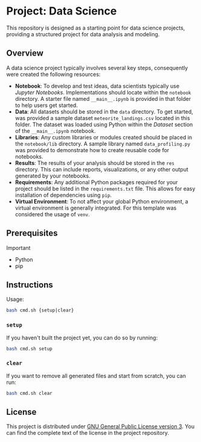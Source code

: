 # Project: Data Science

This repository is designed as a starting point for data science projects, providing a structured project for data analysis and modeling.

## Overview

A data science project typically involves several key steps, consequently were created the following resources:

- **Notebook**: To develop and test ideas, data scientists typically use _Jupyter Notebooks_. Implementations should locate within the `notebook` directory. A starter file named `__main__.ipynb` is provided in that folder to help users get started.
- **Data**: All datasets should be stored in the `data` directory. To get started, was provided a sample dataset `meteorite_landings.csv` located in this folder. The dataset was loaded using Python within the _Dataset_ section of the `__main__.ipynb` notebook.
- **Libraries**: Any custom libraries or modules created should be placed in the `notebook/lib` directory. A sample library named `data_profiling.py` was provided to demonstrate how to create reusable code for notebooks.
- **Results**: The results of your analysis should be stored in the `res` directory. This can include reports, visualizations, or any other output generated by your notebooks.
- **Requirements**: Any additional Python packages required for your project should be listed in the `requirements.txt` file. This allows for easy installation of dependencies using `pip`.
- **Virtual Environment**: To not affect your global Python environment, a virtual environment is generally integrated. For this template was considered the usage of `venv`.

## Prerequisites

> [!IMPORTANT]
>
> - Python
> - pip

## Instructions

Usage:

```sh
bash cmd.sh {setup|clear}
```

### `setup`

If you haven't built the project yet, you can do so by running:
```sh
bash cmd.sh setup
```

### `clear`

If you want to remove all generated files and start from scratch, you can run:

```sh
bash cmd.sh clear
```

## License

This project is distributed under [GNU General Public License version 3](https://opensource.org/license/gpl-3-0). You can find the complete text of the license in the project repository.
